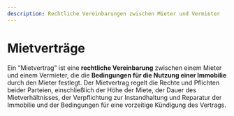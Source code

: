 ```yaml
---
description: Rechtliche Vereinbarungen zwischen Mieter und Vermieter
---
```


# Mietverträge

Ein "Mietvertrag" ist eine **rechtliche Vereinbarung** zwischen einem Mieter und einem Vermieter, die die **Bedingungen für die Nutzung einer Immobilie** durch den Mieter festlegt. Der Mietvertrag regelt die Rechte und Pflichten beider Parteien, einschließlich der Höhe der Miete, der Dauer des Mietverhältnisses, der Verpflichtung zur Instandhaltung und Reparatur der Immobilie und der Bedingungen für eine vorzeitige Kündigung des Vertrags.
